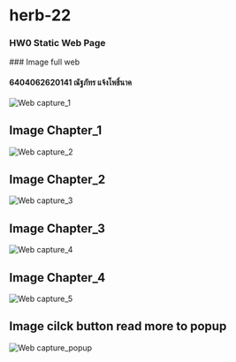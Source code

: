 ﻿# herb-22
### HW0 Static Web Page
﻿### Image full web
#### 6404062620141 ณัฐภัทร แจ้งโพธิ์นาค


![Web capture_1](https://github.com/Javajj12/herb-22/assets/81207175/062f3c12-047d-4c49-9383-3bdc95635b8e)

## Image Chapter_1

![Web capture_2](https://github.com/Javajj12/herb-22/assets/81207175/44b37b18-fea9-4b28-aaab-d7421d86f217)

## Image Chapter_2

![Web capture_3](https://github.com/Javajj12/herb-22/assets/81207175/6f00a149-1f2c-4df0-b92c-1b2a9cd61ba9)

## Image Chapter_3

![Web capture_4](https://github.com/Javajj12/herb-22/assets/81207175/610ba9da-b9c7-49b4-95a4-64ac21df4e5d)

## Image Chapter_4

![Web capture_5](https://github.com/Javajj12/herb-22/assets/81207175/87dbe85c-a346-4d79-b08b-345ab2136ae0)

## Image cilck button read more to popup

![Web capture_popup](https://github.com/Javajj12/herb-22/assets/81207175/8c6002d0-6399-447f-b401-db78c30cc556)

